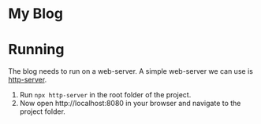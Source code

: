 # My Blog

# Running

The blog needs to run on a web-server. A simple web-server we can use is [http-server](https://www.npmjs.com/package/http-server).

1. Run `npx http-server` in the root folder of the project.
2. Now open http://localhost:8080 in your browser and navigate to the project folder.
